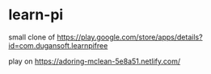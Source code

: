 # learn-pi
small clone of https://play.google.com/store/apps/details?id=com.dugansoft.learnpifree

play on https://adoring-mclean-5e8a51.netlify.com/
